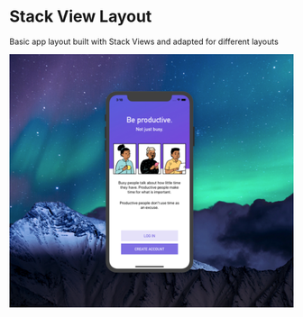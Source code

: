 # Stack View Layout
Basic app layout built with Stack Views and adapted for different layouts

![App layout preview](https://github.com/madebyalex/stackview-layout/blob/master/Stack%20Views/Assets.xcassets/download.imageset/download.png)
